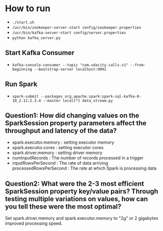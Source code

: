 # How to run
- `./start.sh`
- `/usr/bin/zookeeper-server-start config/zookeeper.properties`
- `/usr/bin/kafka-server-start config/server.properties`
- `python kafka_server.py`

## Start Kafka Consumer
- `kafka-console-consumer --topic "com.udacity.calls.v1" --from-beginning --bootstrap-server localhost:9092`

## Run Spark
- `spark-submit --packages org.apache.spark:spark-sql-kafka-0-10_2.11:2.3.4 --master local[*] data_stream.py`

## Question1: How did changing values on the SparkSession property parameters affect the throughput and latency of the data?
- spark.executor.memory : setting executor memory 
- spark.executor.cores : setting executor cores 
- spark.driver.memory : setting driver memory 
- numInputRecords : The number of records processed in a trigger 
- inputRowsPerSecond : The rate of data arriving processedRowsPerSecond : The rate at which Spark is processing data

## Question2: What were the 2-3 most efficient SparkSession property key/value pairs? Through testing multiple variations on values, how can you tell these were the most optimal?

Set spark.driver.memory and spark.executor.memory to "2g" or 2 gigabytes improved processing speed.